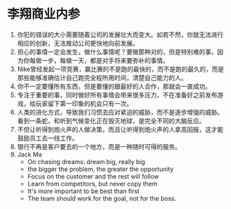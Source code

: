 # 李翔商业内参

1. 你犯的错误的大小需要随着公司的发展壮大而变大。如若不然，你就无法进行相应的创新，无法推动公司更快地向前发展。
2. 担心的事情一定会发生，做什么事情呢？要做那种对的，但是特别难的事，因为你每做一步，每做一天，都是对手将来要弥补的事情。
3. Nike曾经发起一项竞赛，赢比赛的不是跑的最快的，而不是跑的最久的，而是那些能够准确估计自己跑完全程所用时间，清楚自己能力的人。
4. 你不一定要懂所有东西，但是要懂的跟最好的人合作，那就会一直成功。
5. 专注于重要的事，同时做好所有事情会带来很多压力，不在准备好之前发布游戏，给玩家留下第一印象的机会只有一次。
6. 人类的进化方式，导致我们习惯去应对紧迫的威胁，而不是逐步增强的威胁。看到一条蛇，和听到气候变化正在毁灭地球，是完全不同的大脑反应。
7. 不但让听得到炮火声的人做决策，而且让听得到炮火声的人拿高回报，这才能鼓励员工去一线工作。
8. 银行不再是客户要去的一个地方，而是一种随时可得的服务。
9. Jack Ma
    - On chasing dreams: dream big, really big
    - the bigger the problem, the greater the opportunity
    - Focus on the customer and the rest will follow
    - Learn from competitors, but never copy them
    - It's more important to be best than first
    - The team should work for the goal, not for the boss. 
